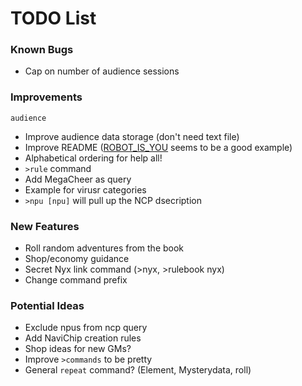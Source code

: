 # TODO List

### Known Bugs
- Cap on number of audience sessions

### Improvements
`audience`
- Improve audience data storage (don't need text file)
- Improve README ([ROBOT_IS_YOU](https://github.com/RocketRace/robot-is-you) seems to be a good example)
- Alphabetical ordering for help all!
- `>rule` command
- Add MegaCheer as query
- Example for virusr categories
- `>npu [npu]` will pull up the NCP dsecription

### New Features
- Roll random adventures from the book
- Shop/economy guidance
- Secret Nyx link command (>nyx, >rulebook nyx)
- Change command prefix

### Potential Ideas
- Exclude npus from ncp query
- Add NaviChip creation rules
- Shop ideas for new GMs?
- Improve `>commands` to be pretty
- General `repeat` command? (Element, Mysterydata, roll)
